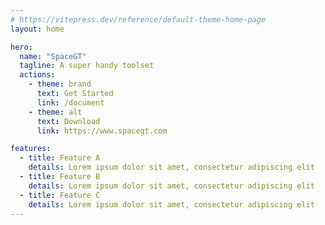 ```yaml
---
# https://vitepress.dev/reference/default-theme-home-page
layout: home

hero:
  name: "SpaceGT"
  tagline: A super handy toolset
  actions:
    - theme: brand
      text: Get Started
      link: /document
    - theme: alt
      text: Download
      link: https://www.spacegt.com

features:
  - title: Feature A
    details: Lorem ipsum dolor sit amet, consectetur adipiscing elit
  - title: Feature B
    details: Lorem ipsum dolor sit amet, consectetur adipiscing elit
  - title: Feature C
    details: Lorem ipsum dolor sit amet, consectetur adipiscing elit
---
```


